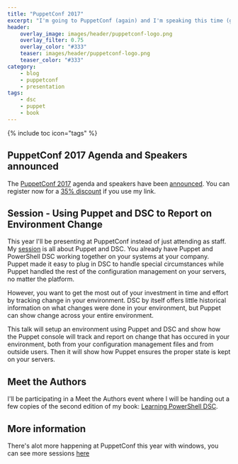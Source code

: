 ```yaml
---
title: "PuppetConf 2017"
excerpt: "I'm going to PuppetConf (again) and I'm speaking this time (gulp!)"
header:
    overlay_image: images/header/puppetconf-logo.png
    overlay_filter: 0.75
    overlay_color: "#333"
    teaser: images/header/puppetconf-logo.png
    teaser_color: "#333"
category:
    - blog
    - puppetconf
    - presentation
tags:
    - dsc
    - puppet
    - book
---
```


{% include toc icon="tags" %}

## PuppetConf 2017 Agenda and Speakers announced

The [PuppetConf 2017](https://puppet.com/puppetconf) agenda and speakers have been [announced](https://puppet.com/blog/puppetconf-2017-speakers-and-agenda-are-here). You can register now for a [35% discount](https://puppetconf2017.eventbrite.com/?discount=SPEAK-35) if you use my link.

## Session - Using Puppet and DSC to Report on Environment Change

This year I'll be presenting at PuppetConf instead of just attending as staff. My [session](http://sched.co/B4ww) is all about Puppet and DSC. You already have Puppet and PowerShell DSC working together on your systems at your company. Puppet made it easy to plug in DSC to handle special circumstances while Puppet handled the rest of the configuration management on your servers, no matter the platform.

However, you want to get the most out of your investment in time and effort by tracking change in your environment. DSC by itself offers little historical information on what changes were done in your environment, but Puppet can show change across your entire environment.

This talk will setup an environment using Puppet and DSC and show how the Puppet console will track and report on change that has occured in your environment, both from your configuration management files and from outside users. Then it will show how Puppet ensures the proper state is kept on your servers.

## Meet the Authors

I'll be participating in a Meet the Authors event where I will be handing out a few copies of the second edition of my book: [Learning PowerShell DSC](https://www.packtpub.com/networking-and-servers/learning-powershell-dsc-second-edition).

## More information

There's alot more happening at PuppetConf this year with windows, you can see more sessions [here](https://puppetconf17.sched.com/overview/type/Automation+for+Windows)
